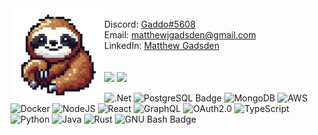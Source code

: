 <img align="left" src="./images/sloth.png">
<br>
Discord: <a href="https://discord.com/users/gaddo#5608">Gaddo#5608</a><br>
Email: <a href="mailto:matthewjgadsden@gmail.com">matthewjgadsden@gmail.com</a><br>
LinkedIn: <a href="https://www.linkedin.com/in/matthew-gadsden-a27338192/">Matthew Gadsden</a>
<br>
<br>
<br>
<div>
  <img src="https://github-readme-streak-stats.herokuapp.com?user=MatthewGadsden&theme=calm&date_format=j%20M%5B%20Y%5D" width="425">
  <img src="https://github-readme-stats.vercel.app/api?username=MatthewGadsden&show_icons=true&theme=calm" width="400">
</div>

![.Net](https://img.shields.io/badge/.NET-5C2D91?style=for-the-badge&logo=.net&logoColor=white)
![PostgreSQL Badge](https://img.shields.io/badge/PostgreSQL-4169E1?logo=postgresql&logoColor=fff&style=for-the-badge)
![MongoDB](https://img.shields.io/badge/MongoDB-%234ea94b.svg?style=for-the-badge&logo=mongodb&logoColor=white)
![AWS](https://img.shields.io/badge/AWS-%23FF9900.svg?style=for-the-badge&logo=amazonwebservices&logoColor=white)
![Docker](https://img.shields.io/badge/Docker-2496ED?logo=docker&logoColor=fff&style=for-the-badge)
![NodeJS](https://img.shields.io/badge/node.js-6DA55F?style=for-the-badge&logo=node.js&logoColor=white)
![React](https://img.shields.io/badge/react-%2320232a.svg?style=for-the-badge&logo=react&logoColor=%2361DAFB)
![GraphQL](https://img.shields.io/badge/-GraphQL-E10098?style=for-the-badge&logo=graphql&logoColor=white)
![OAuth2.0](https://img.shields.io/badge/OAuth2.0-000?logo=auth0&logoColor=fff&style=for-the-badge)
![TypeScript](https://img.shields.io/badge/typescript-%23007ACC.svg?style=for-the-badge&logo=typescript&logoColor=white)
![Python](https://img.shields.io/badge/python-3670A0?style=for-the-badge&logo=python&logoColor=ffdd54)
![Java](https://img.shields.io/badge/java-%23ED8B00.svg?style=for-the-badge&logo=coffeescript&logoColor=white)
![Rust](https://img.shields.io/badge/Rust-000?logo=rust&logoColor=fff&style=for-the-badge)
![GNU Bash Badge](https://img.shields.io/badge/GNU%20Bash-4EAA25?logo=gnubash&logoColor=fff&style=for-the-badge)
